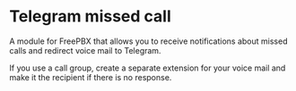 # Telegram missed call
A module for FreePBX that allows you to receive notifications about missed calls and redirect voice mail to Telegram.

If you use a call group, create a separate extension for your voice mail and make it the recipient if there is no response.
